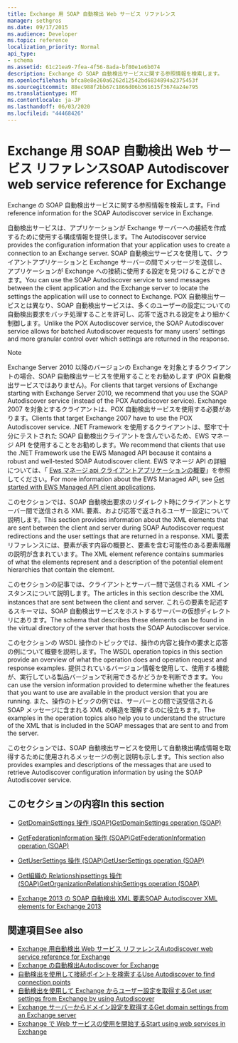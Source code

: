 ```yaml
---
title: Exchange 用 SOAP 自動検出 Web サービス リファレンス
manager: sethgros
ms.date: 09/17/2015
ms.audience: Developer
ms.topic: reference
localization_priority: Normal
api_type:
- schema
ms.assetid: 61c21ea9-7fea-4f56-8ada-bf80e1e6b074
description: Exchange の SOAP 自動検出サービスに関する参照情報を検索します。
ms.openlocfilehash: bfca8e8e260a6262d12542bd6834894a2375453f
ms.sourcegitcommit: 88ec988f2bb67c1866d06b361615f3674a24e795
ms.translationtype: MT
ms.contentlocale: ja-JP
ms.lasthandoff: 06/03/2020
ms.locfileid: "44468426"
---
```

# <a name="soap-autodiscover-web-service-reference-for-exchange"></a><span data-ttu-id="1f72e-103">Exchange 用 SOAP 自動検出 Web サービス リファレンス</span><span class="sxs-lookup"><span data-stu-id="1f72e-103">SOAP Autodiscover web service reference for Exchange</span></span>

<span data-ttu-id="1f72e-104">Exchange の SOAP 自動検出サービスに関する参照情報を検索します。</span><span class="sxs-lookup"><span data-stu-id="1f72e-104">Find reference information for the SOAP Autodiscover service in Exchange.</span></span>
  
<span data-ttu-id="1f72e-105">自動検出サービスは、アプリケーションが Exchange サーバーへの接続を作成するために使用する構成情報を提供します。</span><span class="sxs-lookup"><span data-stu-id="1f72e-105">The Autodiscover service provides the configuration information that your application uses to create a connection to an Exchange server.</span></span> <span data-ttu-id="1f72e-106">SOAP 自動検出サービスを使用して、クライアントアプリケーションと Exchange サーバーの間でメッセージを送信し、アプリケーションが Exchange への接続に使用する設定を見つけることができます。</span><span class="sxs-lookup"><span data-stu-id="1f72e-106">You can use the SOAP Autodiscover service to send messages between the client application and the Exchange server to locate the settings the application will use to connect to Exchange.</span></span> <span data-ttu-id="1f72e-107">POX 自動検出サービスとは異なり、SOAP 自動検出サービスは、多くのユーザーの設定についての自動検出要求をバッチ処理することを許可し、応答で返される設定をより細かく制御します。</span><span class="sxs-lookup"><span data-stu-id="1f72e-107">Unlike the POX Autodiscover service, the SOAP Autodiscover service allows for batched Autodiscover requests for many users' settings and more granular control over which settings are returned in the response.</span></span> 
  
> [!NOTE]
> <span data-ttu-id="1f72e-108">Exchange Server 2010 以降のバージョンの Exchange を対象とするクライアントの場合、SOAP 自動検出サービスを使用することをお勧めします (POX 自動検出サービスではありません)。</span><span class="sxs-lookup"><span data-stu-id="1f72e-108">For clients that target versions of Exchange starting with Exchange Server 2010, we recommend that you use the SOAP Autodiscover service (instead of the POX Autodiscover service).</span></span> <span data-ttu-id="1f72e-109">Exchange 2007 を対象とするクライアントは、POX 自動検出サービスを使用する必要があります。</span><span class="sxs-lookup"><span data-stu-id="1f72e-109">Clients that target Exchange 2007 have to use the POX Autodiscover service.</span></span> <span data-ttu-id="1f72e-110">.NET Framework を使用するクライアントは、堅牢で十分にテストされた SOAP 自動検出クライアントを含んでいるため、EWS マネージ API を使用することをお勧めします。</span><span class="sxs-lookup"><span data-stu-id="1f72e-110">We recommend that clients that use the .NET Framework use the EWS Managed API because it contains a robust and well-tested SOAP Autodiscover client.</span></span> <span data-ttu-id="1f72e-111">EWS マネージ API の詳細については、「 [Ews マネージ api クライアントアプリケーションの概要](https://msdn.microsoft.com/library/c2267733-6f4f-49e5-9614-1e4a24c3af1a%28Office.15%29.aspx)」を参照してください。</span><span class="sxs-lookup"><span data-stu-id="1f72e-111">For more information about the EWS Managed API, see [Get started with EWS Managed API client applications](https://msdn.microsoft.com/library/c2267733-6f4f-49e5-9614-1e4a24c3af1a%28Office.15%29.aspx).</span></span> 
  
<span data-ttu-id="1f72e-112">このセクションでは、SOAP 自動検出要求のリダイレクト時にクライアントとサーバー間で送信される XML 要素、および応答で返されるユーザー設定について説明します。</span><span class="sxs-lookup"><span data-stu-id="1f72e-112">This section provides information about the XML elements that are sent between the client and server during SOAP Autodiscover request redirections and the user settings that are returned in a response.</span></span> <span data-ttu-id="1f72e-113">XML 要素リファレンスには、要素が表す内容の概要と、要素を含む可能性のある要素階層の説明が含まれています。</span><span class="sxs-lookup"><span data-stu-id="1f72e-113">The XML element reference contains summaries of what the elements represent and a description of the potential element hierarchies that contain the element.</span></span> 
  
<span data-ttu-id="1f72e-114">このセクションの記事では、クライアントとサーバー間で送信される XML インスタンスについて説明します。</span><span class="sxs-lookup"><span data-stu-id="1f72e-114">The articles in this section describe the XML instances that are sent between the client and server.</span></span> <span data-ttu-id="1f72e-115">これらの要素を記述するスキーマは、SOAP 自動検出サービスをホストするサーバーの仮想ディレクトリにあります。</span><span class="sxs-lookup"><span data-stu-id="1f72e-115">The schema that describes these elements can be found in the virtual directory of the server that hosts the SOAP Autodiscover service.</span></span>
  
<span data-ttu-id="1f72e-116">このセクションの WSDL 操作のトピックでは、操作の内容と操作の要求と応答の例について概要を説明します。</span><span class="sxs-lookup"><span data-stu-id="1f72e-116">The WSDL operation topics in this section provide an overview of what the operation does and operation request and response examples.</span></span> <span data-ttu-id="1f72e-117">提供されているバージョン情報を使用して、使用する機能が、実行している製品バージョンで利用できるかどうかを判断できます。</span><span class="sxs-lookup"><span data-stu-id="1f72e-117">You can use the version information provided to determine whether the features that you want to use are available in the product version that you are running.</span></span> <span data-ttu-id="1f72e-118">また、操作のトピックの例では、サーバーとの間で送受信される SOAP メッセージに含まれる XML の構造を理解するのに役立ちます。</span><span class="sxs-lookup"><span data-stu-id="1f72e-118">The examples in the operation topics also help you to understand the structure of the XML that is included in the SOAP messages that are sent to and from the server.</span></span>
  
<span data-ttu-id="1f72e-119">このセクションでは、SOAP 自動検出サービスを使用して自動検出構成情報を取得するために使用されるメッセージの例と説明も示します。</span><span class="sxs-lookup"><span data-stu-id="1f72e-119">This section also provides examples and descriptions of the messages that are used to retrieve Autodiscover configuration information by using the SOAP Autodiscover service.</span></span> 
  
## <a name="in-this-section"></a><span data-ttu-id="1f72e-120">このセクションの内容</span><span class="sxs-lookup"><span data-stu-id="1f72e-120">In this section</span></span>
<span data-ttu-id="1f72e-121"><a name="bk_InThisSection"> </a></span><span class="sxs-lookup"><span data-stu-id="1f72e-121"><a name="bk_InThisSection"> </a></span></span>

- [<span data-ttu-id="1f72e-122">GetDomainSettings 操作 (SOAP)</span><span class="sxs-lookup"><span data-stu-id="1f72e-122">GetDomainSettings operation (SOAP)</span></span>](getdomainsettings-operation-soap.md)
    
- [<span data-ttu-id="1f72e-123">GetFederationInformation 操作 (SOAP)</span><span class="sxs-lookup"><span data-stu-id="1f72e-123">GetFederationInformation operation (SOAP)</span></span>](getfederationinformation-operation-soap.md)
    
- [<span data-ttu-id="1f72e-124">GetUserSettings 操作 (SOAP)</span><span class="sxs-lookup"><span data-stu-id="1f72e-124">GetUserSettings operation (SOAP)</span></span>](getusersettings-operation-soap.md)
    
- [<span data-ttu-id="1f72e-125">Get組織の Relationshipsettings 操作 (SOAP)</span><span class="sxs-lookup"><span data-stu-id="1f72e-125">GetOrganizationRelationshipSettings operation (SOAP)</span></span>](getorganizationrelationshipsettings-operation-soap.md)
    
- [<span data-ttu-id="1f72e-126">Exchange 2013 の SOAP 自動検出 XML 要素</span><span class="sxs-lookup"><span data-stu-id="1f72e-126">SOAP Autodiscover XML elements for Exchange 2013</span></span>](soap-autodiscover-xml-elements-for-exchange-2013.md)
    
## <a name="see-also"></a><span data-ttu-id="1f72e-127">関連項目</span><span class="sxs-lookup"><span data-stu-id="1f72e-127">See also</span></span>


- [<span data-ttu-id="1f72e-128">Exchange 用自動検出 Web サービス リファレンス</span><span class="sxs-lookup"><span data-stu-id="1f72e-128">Autodiscover web service reference for Exchange</span></span>](autodiscover-web-service-reference-for-exchange.md)
- [<span data-ttu-id="1f72e-129">Exchange の自動検出</span><span class="sxs-lookup"><span data-stu-id="1f72e-129">Autodiscover for Exchange</span></span>](../exchange-web-services/autodiscover-for-exchange.md)
- [<span data-ttu-id="1f72e-130">自動検出を使用して接続ポイントを検索する</span><span class="sxs-lookup"><span data-stu-id="1f72e-130">Use Autodiscover to find connection points</span></span>](https://msdn.microsoft.com/library/03896542-549b-4c45-973c-98f9025ea26c%28Office.15%29.aspx)
- [<span data-ttu-id="1f72e-131">自動検出を使用して Exchange からユーザー設定を取得する</span><span class="sxs-lookup"><span data-stu-id="1f72e-131">Get user settings from Exchange by using Autodiscover</span></span>](https://msdn.microsoft.com/library/6d90c305-4802-4e18-8d52-f60349feaa8d%28Office.15%29.aspx)
- [<span data-ttu-id="1f72e-132">Exchange サーバーからドメイン設定を取得する</span><span class="sxs-lookup"><span data-stu-id="1f72e-132">Get domain settings from an Exchange server</span></span>](https://msdn.microsoft.com/library/2f9acb81-5135-4f72-94e8-65c235d725e6%28Office.15%29.aspx)
- [<span data-ttu-id="1f72e-133">Exchange で Web サービスの使用を開始する</span><span class="sxs-lookup"><span data-stu-id="1f72e-133">Start using web services in Exchange</span></span>](../exchange-web-services/start-using-web-services-in-exchange.md)
    

